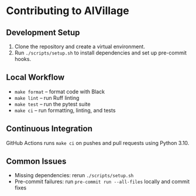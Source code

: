 # Contributing to AIVillage

## Development Setup
1. Clone the repository and create a virtual environment.
2. Run `./scripts/setup.sh` to install dependencies and set up pre-commit hooks.

## Local Workflow
- `make format` – format code with Black
- `make lint` – run Ruff linting
- `make test` – run the pytest suite
- `make ci` – run formatting, linting, and tests

## Continuous Integration
GitHub Actions runs `make ci` on pushes and pull requests using Python 3.10.

## Common Issues
- Missing dependencies: rerun `./scripts/setup.sh`
- Pre-commit failures: run `pre-commit run --all-files` locally and commit fixes

